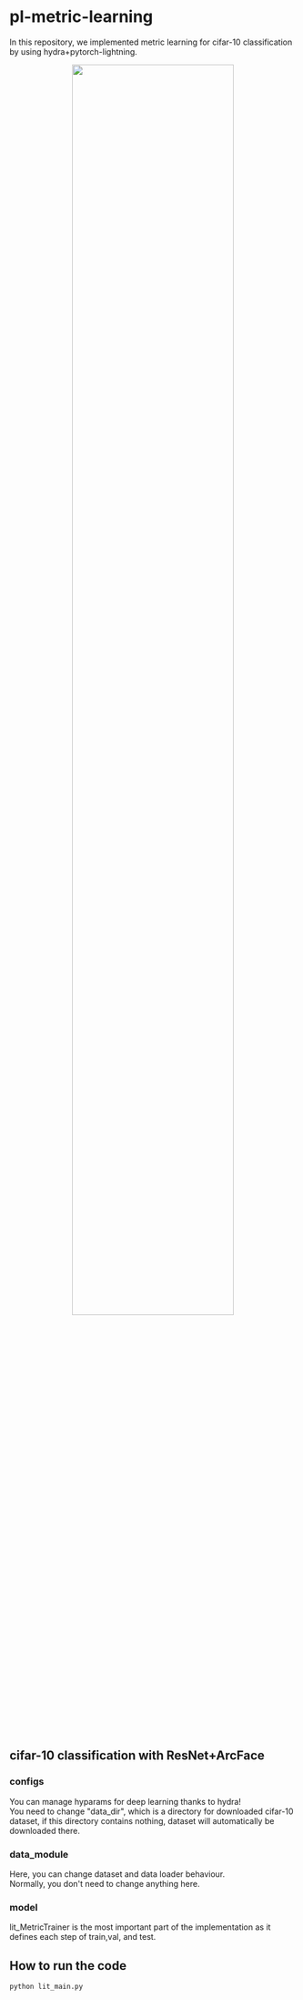# pl-metric-learning
In this repository, we implemented metric learning for cifar-10 classification by using hydra+pytorch-lightning.

<p align="center">
  <img src="https://user-images.githubusercontent.com/71377772/182391423-a6bd7d65-4a6b-4584-96bb-e87b8df5c713.gif" width=75% height=75% />
</p>

## cifar-10 classification with ResNet+ArcFace

### configs
You can manage hyparams for deep learning thanks to hydra!  
You need to change "data_dir", which is a directory for downloaded cifar-10 dataset, if this directory contains nothing, dataset will automatically be downloaded there. 

### data_module
Here, you can change dataset and data loader behaviour.  
Normally, you don't need to change anything here.

### model
lit_MetricTrainer is the most important part of the implementation as it defines each step of train,val, and test.

## How to run the code
```
python lit_main.py
```
